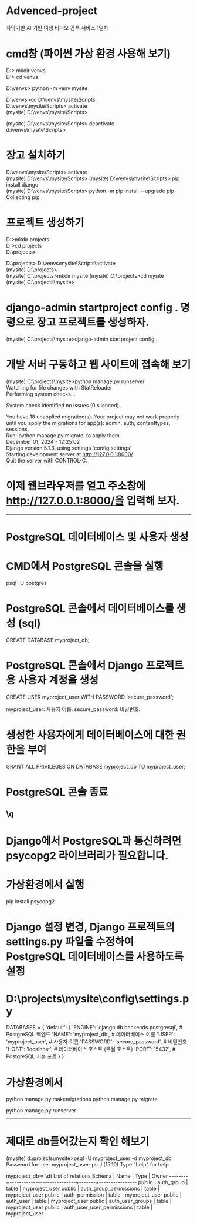 # Advenced-project
자막기반 AI 기반 여행 비디오 검색 서비스 
1일차 

# cmd창 (파이썬 가상 환경 사용해 보기)
D:\> mkdir venvs  
D:\> cd venvs 

D:\venvs> python -m venv mysite

D:\venvs>cd D:\venvs\mysite\Scripts  
D:\venvs\mysite\Scripts> activate  
(mysite) D:\venvs\mysite\Scripts> 

(mysite) D:\venvs\mysite\Scripts> deactivate  
d:\venvs\mysite\Scripts> 

# 장고 설치하기
D:\venvs\mysite\Scripts> activate  
(mysite) D:\venvs\mysite\Scripts>
(mysite) D:\venvs\mysite\Scripts> pip install django  
(mysite) D:\venvs\mysite\Scripts> python -m pip install --upgrade pip  
Collecting pip

# 프로젝트 생성하기 
D:\>mkdir projects  
D:\>cd projects  
D:\projects> 

D:\projects> D:\venvs\mysite\Scripts\activate  
(mysite) D:\projects>  
(mysite) C:\projects>mkdir mysite
(mysite) C:\projects>cd mysite  
(mysite) C:\projects\mysite> 

# django-admin startproject config . 명령으로 장고 프로젝트를 생성하자.

(mysite) C:\projects\mysite>django-admin startproject config . 

# 개발 서버 구동하고 웹 사이트에 접속해 보기
(mysite) C:\projects\mysite>python manage.py runserver  
Watching for file changes with StatReloader  
Performing system checks...  

System check identified no issues (0 silenced).  

You have 18 unapplied migration(s). Your project may not work properly until you apply the migrations for app(s): admin, auth, contenttypes, sessions.  
Run 'python manage.py migrate' to apply them.  
December 01, 2024 - 12:25:02  
Django version 5.1.3, using settings 'config.settings'  
Starting development server at http://127.0.0.1:8000/  
Quit the server with CONTROL-C.  

# 이제 웹브라우저를 열고 주소창에 http://127.0.0.1:8000/을 입력해 보자.
------------------------------------------------------------------------------------
# PostgreSQL 데이터베이스 및 사용자 생성
# CMD에서 PostgreSQL 콘솔을 실행
psql -U postgres

# PostgreSQL 콘솔에서 데이터베이스를 생성 (sql)
CREATE DATABASE myproject_db;

# PostgreSQL 콘솔에서 Django 프로젝트용 사용자 계정을 생성
CREATE USER myproject_user WITH PASSWORD 'secure_password';

myproject_user: 사용자 이름.
secure_password: 비밀번호.

# 생성한 사용자에게 데이터베이스에 대한 권한을 부여
GRANT ALL PRIVILEGES ON DATABASE myproject_db TO myproject_user;

# PostgreSQL 콘솔 종료
\q
----------------------------------------------------------------------------------
# Django에서 PostgreSQL과 통신하려면 psycopg2 라이브러리가 필요합니다.
# 가상환경에서 실행
pip install psycopg2

# Django 설정 변경, Django 프로젝트의 settings.py 파일을 수정하여 PostgreSQL 데이터베이스를 사용하도록 설정
# D:\projects\mysite\config\settings.py
DATABASES = {
    'default': {
        'ENGINE': 'django.db.backends.postgresql',  # PostgreSQL 백엔드
        'NAME': 'myproject_db',                    # 데이터베이스 이름
        'USER': 'myproject_user',                  # 사용자 이름
        'PASSWORD': 'secure_password',             # 비밀번호
        'HOST': 'localhost',                       # 데이터베이스 호스트 (로컬 호스트)
        'PORT': '5432',                            # PostgreSQL 기본 포트
    }
}

# 가상환경에서 
python manage.py makemigrations
python manage.py migrate

python manage.py runserver

----------------------------------------------------------------------------------------

# 제대로 db들어갔는지 확인 해보기 
(mysite) d:\projects\mysite>psql -U myproject_user -d myproject_db
Password for user myproject_user: 
psql (15.10)
Type "help" for help.

myproject_db=> \dt
                      List of relations
 Schema |            Name            | Type  |     Owner
--------+----------------------------+-------+----------------
 public | auth_group                 | table | myproject_user
 public | auth_group_permissions     | table | myproject_user
 public | auth_permission            | table | myproject_user
 public | auth_user                  | table | myproject_user
 public | auth_user_groups           | table | myproject_user
 public | auth_user_user_permissions | table | myproject_user
